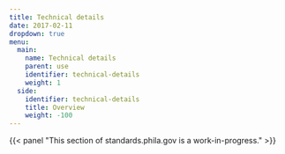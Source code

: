 ```yaml
---
title: Technical details
date: 2017-02-11
dropdown: true
menu:
  main:
    name: Technical details
    parent: use
    identifier: technical-details
    weight: 1
  side:
    identifier: technical-details
    title: Overview
    weight: -100
---
```


{{< panel "This section of standards.phila.gov is a work-in-progress." >}}
